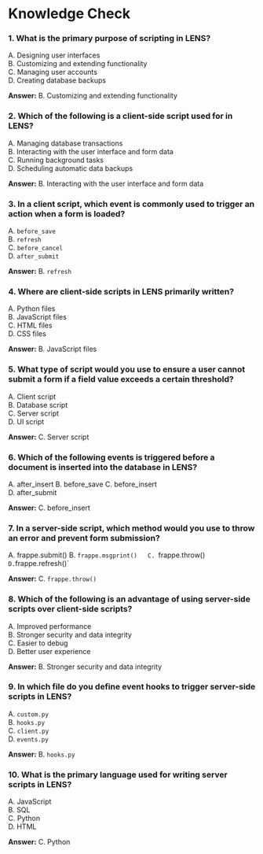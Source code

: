 # Knowledge Check

### **1. What is the primary purpose of scripting in LENS?**

A. Designing user interfaces  
B. Customizing and extending functionality  
C. Managing user accounts  
D. Creating database backups

**Answer:** B. Customizing and extending functionality

### **2. Which of the following is a client-side script used for in LENS?**

A. Managing database transactions  
B. Interacting with the user interface and form data  
C. Running background tasks  
D. Scheduling automatic data backups

**Answer:** B. Interacting with the user interface and form data

### **3. In a client script, which event is commonly used to trigger an action when a form is loaded?**

A. `before_save`  
B. `refresh`  
C. `before_cancel`  
D. `after_submit`

**Answer:** B. `refresh`

### **4. Where are client-side scripts in LENS primarily written?**

A. Python files  
B. JavaScript files  
C. HTML files  
D. CSS files

**Answer:** B. JavaScript files

### **5. What type of script would you use to ensure a user cannot submit a form if a field value exceeds a certain threshold?**

A. Client script  
B. Database script  
C. Server script  
D. UI script

**Answer:** C. Server script

### **6. Which of the following events is triggered before a document is inserted into the database in LENS?**

A. after_insert 
B. before_save 
C. before_insert  
D. after_submit

**Answer:** C. before_insert

### **7. In a server-side script, which method would you use to throw an error and prevent form submission?**

A. frappe.submit()
B. `frappe.msgprint()  
C. `frappe.throw()`  
D. `frappe.refresh()`

**Answer:** C. `frappe.throw()`

### **8. Which of the following is an advantage of using server-side scripts over client-side scripts?**

A. Improved performance  
B. Stronger security and data integrity  
C. Easier to debug  
D. Better user experience

**Answer:** B. Stronger security and data integrity

### **9. In which file do you define event hooks to trigger server-side scripts in LENS?**

A. `custom.py`  
B. `hooks.py`  
C. `client.py`  
D. `events.py`

**Answer:** B. `hooks.py`


### **10. What is the primary language used for writing server scripts in LENS?**

A. JavaScript  
B. SQL  
C. Python  
D. HTML

**Answer:** C. Python
<!--stackedit_data:
eyJoaXN0b3J5IjpbLTc1ODc4ODA5Ml19
-->